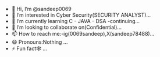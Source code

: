 - 👋 Hi, I’m @sandeep0069
- 👀 I’m interested in Cyber Security(SECURITY ANALYST)...
- 🌱 I’m currently learning  C - JAVA - DSA -continuing...
- 💞️ I’m looking to collaborate on(Confidential)...
- 📫 How to reach me:-ig(0069sandeep),X(sandeep78488)...
- 😄 Pronouns:Nothing ...
- ⚡ Fun fact🕸️ ...

<!---
sandeep0069/sandeep0069 is a ✨ special ✨ repository because its `README.md` (this file) appears on your GitHub profile.
You can click the Preview link to take a look at your changes.
--->
